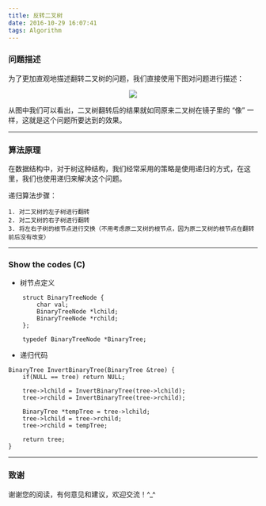 ```yaml
---
title: 反转二叉树
date: 2016-10-29 16:07:41
tags: Algorithm
---
```


### **问题描述**
为了更加直观地描述翻转二叉树的问题，我们直接使用下图对问题进行描述：
<div align="center">
	<img src="http://7xskiu.com1.z0.glb.clouddn.com/binaryTreeReverse"/align=center>
</div>

从图中我们可以看出，二叉树翻转后的结果就如同原来二叉树在镜子里的 “像” 一样，这就是这个问题所要达到的效果。



---  
### **算法原理**
 在数据结构中，对于树这种结构，我们经常采用的策略是使用递归的方式，在这里，我们也使用递归来解决这个问题。

递归算法步骤：  

	1. 对二叉树的左子树进行翻转   
	2. 对二叉树的右子树进行翻转  
	3. 将左右子树的根节点进行交换（不用考虑原二叉树的根节点，因为原二叉树的根节点在翻转前后没有改变）

	
---
### **Show the codes (C)**
* 树节点定义

```
	struct BinaryTreeNode {
		char val;
		BinaryTreeNode *lchild;
		BinaryTreeNode *rchild;
	};
	
	typedef BinaryTreeNode *BinaryTree;
```


* 递归代码

```
BinaryTree InvertBinaryTree(BinaryTree &tree) {
	if(NULL == tree) return NULL;
	
	tree->lchild = InvertBinaryTree(tree->lchild);
	tree->rchild = InvertBinaryTree(tree->rchild);
	
	BinaryTree *tempTree = tree->lchild;
	tree->lchild = tree->rchild;
	tree->rchild = tempTree;
	
	return tree;
}
```

 
---  
### **致谢**
谢谢您的阅读，有何意见和建议，欢迎交流！^_^
